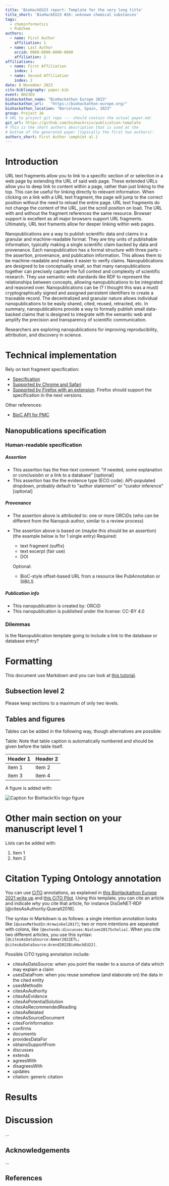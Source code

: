 ```yaml
---
title: 'BioHackEU23 report: Template for the very long title'
title_short: 'BioHackEU23 #26: unknown chemical substances'
tags:
  - cheminformatics
  - PubChem
authors:
  - name: First Author
    affiliation: 1
  - name: Last Author
    orcid: 0000-0000-0000-0000
    affiliation: 2
affiliations:
  - name: First Affiliation
    index: 1
  - name: Second Affiliation
    index: 2
date: 8 November 2023
cito-bibliography: paper.bib
event: BH23EU
biohackathon_name: "BioHackathon Europe 2023"
biohackathon_url:   "https://biohackathon-europe.org/"
biohackathon_location: "Barcelona, Spain, 2023"
group: Project 26
# URL to project git repo --- should contain the actual paper.md:
git_url: https://github.com/biohackrxiv/publication-template
# This is the short authors description that is used at the
# bottom of the generated paper (typically the first two authors):
authors_short: First Author \emph{et al.}
---
```


# Introduction

URL text fragments allow you to link to a specific section of or selection in a web page by extending the URL of said web page. These extended URLs allow you to deep link to content within a page, rather than just linking to the top. This can be useful for linking directly to relevant information. When clicking on a link with a URL text fragment, the page will jump to the correct position without the need to reload the entire page. URL text fragments do not change the content of the URL, just the scroll position on load. The URL with and without the fragment references the same resource. Browser support is excellent as all major browsers support URL fragments. Ultimately, URL text framents allow for deeper linking within web pages.

Nanopublications are a way to publish scientific data and claims in a granular and machine-readable format. They are tiny units of publishable information, typically making a single scientific claim backed by data and provenance. Each nanopublication has a formal structure with three parts - the assertion, provenance, and publication information. This allows them to be machine-readable and makes it easier to verify claims. Nanopublications are designed to be conceptually small, so that many nanopublications together can precisely capture the full context and complexity of scientific research. They use semantic web standards like RDF to represent the relationships between concepts, allowing nanopublications to be integrated and reasoned over. Nanopublications can be (? I thought this was a must) cryptographically signed and assigned persistent identifiers to create a traceable record. The decentralized and granular nature allows individual nanopublications to be easily shared, cited, reused, retracted, etc. In summary, nanopublications provide a way to formally publish small data-backed claims that is designed to integrate with the semantic web and amplify the precision and transparency of scientific communication.

Researchers are exploring nanopublications for improving reproducibility, attribution, and discovery in science.

# Technical implementation

Rely on text fragment specification:
* [Specification](https://wicg.github.io/scroll-to-text-fragment/)
* [Supported by Chrome and Safari](https://caniuse.com/?search=text%20fragment)
* [Supported by Firefox with an extension](https://addons.mozilla.org/en-US/firefox/addon/link-to-text-fragment/). Firefox should support the specification in the next versions.

Other references:
* [BioC API for PMC](
https://www.ncbi.nlm.nih.gov/research/bionlp/APIs/BioC-PMC/)


## Nanopublications specification

### Human-readable specification


##### Assertion
- This assertion has the free-text comment: "if needed, some explanation or conclusiobn or a link to a database" \[optional]
- This assertion has the the evidence type (ECO code): API-populated dropdown, probably default to "author statement" or "curator inference" \[optional]

##### Provenance
- The assertion above is attributed to: one or more ORCiDs (who can be different from the Nanopub author, similar to a review process)
- The assertion above is based on (maybe this should be an assertion) (the example below is for 1 single entry)
    Required:
    - text fragment (suffix)
    - text excerpt (fair use)
    - DOI
    
    Optional:
    - BioC-style offset-based URL from a resource like PubAnnotation or SIBiLS


##### Publication info
- This nanopublication is created by: ORCiD
- This nanopublication is published under the license: CC-BY 4.0



### Dilemmas

Is the Nanopublication template going to include a link to the database or database entry?

# Formatting

This document use Markdown and you can look at [this tutorial](https://www.markdowntutorial.com/).

## Subsection level 2

Please keep sections to a maximum of only two levels.

## Tables and figures

Tables can be added in the following way, though alternatives are possible:

Table: Note that table caption is automatically numbered and should be
given before the table itself.

| Header 1 | Header 2 |
| -------- | -------- |
| item 1 | item 2 |
| item 3 | item 4 |

A figure is added with:

![Caption for BioHackrXiv logo figure](./biohackrxiv.png)

# Other main section on your manuscript level 1

Lists can be added with:

1. Item 1
2. Item 2

# Citation Typing Ontology annotation

You can use [CiTO](http://purl.org/spar/cito/2018-02-12) annotations, as explained in [this BioHackathon Europe 2021 write up](https://raw.githubusercontent.com/biohackrxiv/bhxiv-metadata/main/doc/elixir_biohackathon2021/paper.md) and [this CiTO Pilot](https://www.biomedcentral.com/collections/cito).
Using this template, you can cite an article and indicate _why_ you cite that article, for instance DisGeNET-RDF [@citesAsAuthority:Queralt2016].

The syntax in Markdown is as follows: a single intention annotation looks like
`[@usesMethodIn:Krewinkel2017]`; two or more intentions are separated
with colons, like `[@extends:discusses:Nielsen2017Scholia]`. When you cite two
different articles, you use this syntax: `[@citesAsDataSource:Ammar2022ETL; @citesAsDataSource:Arend2022BioHackEU22]`.

Possible CiTO typing annotation include:

* citesAsDataSource: when you point the reader to a source of data which may explain a claim
* usesDataFrom: when you reuse somehow (and elaborate on) the data in the cited entity
* usesMethodIn
* citesAsAuthority
* citesAsEvidence
* citesAsPotentialSolution
* citesAsRecommendedReading
* citesAsRelated
* citesAsSourceDocument
* citesForInformation
* confirms
* documents
* providesDataFor
* obtainsSupportFrom
* discusses
* extends
* agreesWith
* disagreesWith
* updates
* citation: generic citation



# Results


# Discussion

...

## Acknowledgements

...

## References